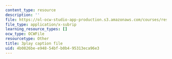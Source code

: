 ```yaml
---
content_type: resource
description: ''
file: https://ol-ocw-studio-app-production.s3.amazonaws.com/courses/res-9-003-brains-minds-and-machines-summer-course-summer-2015/4b0826bee94854bfb0b495313eca96e3_PlAelAX6gSU.vtt
file_type: application/x-subrip
learning_resource_types: []
ocw_type: OCWFile
resourcetype: Other
title: 3play caption file
uid: 4b0826be-e948-54bf-b0b4-95313eca96e3
---
```

